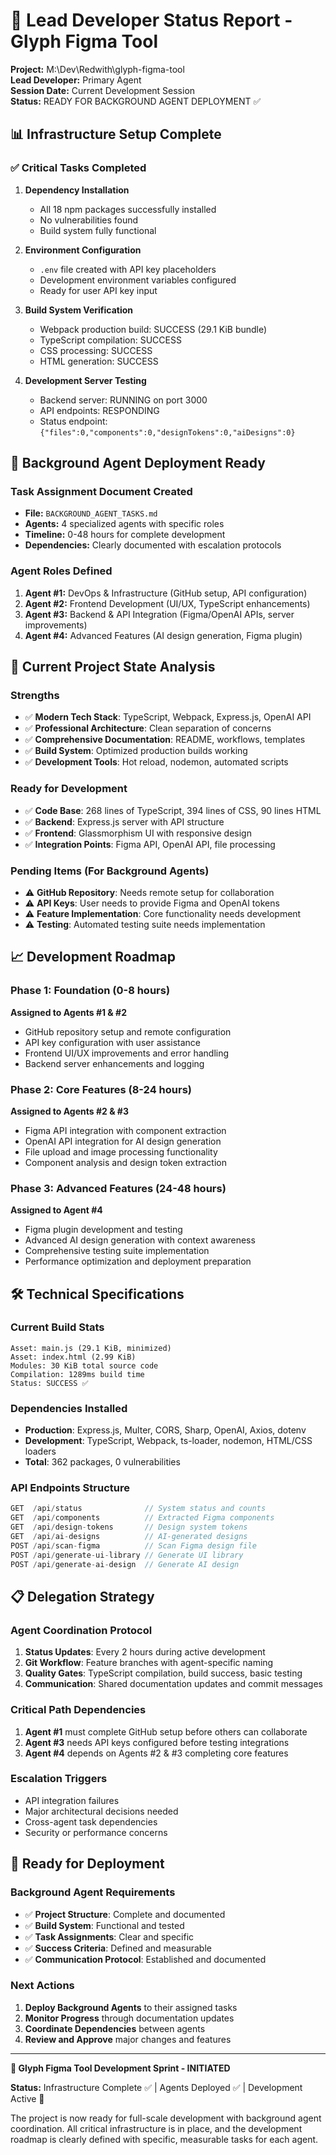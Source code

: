 # 🎯 Lead Developer Status Report - Glyph Figma Tool

**Project:** M:\Dev\Redwith\glyph-figma-tool  
**Lead Developer:** Primary Agent  
**Session Date:** Current Development Session  
**Status:** READY FOR BACKGROUND AGENT DEPLOYMENT ✅

## 📊 **Infrastructure Setup Complete**

### **✅ Critical Tasks Completed**
1. **Dependency Installation**
   - All 18 npm packages successfully installed
   - No vulnerabilities found
   - Build system fully functional

2. **Environment Configuration**
   - `.env` file created with API key placeholders
   - Development environment variables configured
   - Ready for user API key input

3. **Build System Verification**
   - Webpack production build: SUCCESS (29.1 KiB bundle)
   - TypeScript compilation: SUCCESS
   - CSS processing: SUCCESS
   - HTML generation: SUCCESS

4. **Development Server Testing**
   - Backend server: RUNNING on port 3000
   - API endpoints: RESPONDING
   - Status endpoint: `{"files":0,"components":0,"designTokens":0,"aiDesigns":0}`

## 🚀 **Background Agent Deployment Ready**

### **Task Assignment Document Created**
- **File:** `BACKGROUND_AGENT_TASKS.md`
- **Agents:** 4 specialized agents with specific roles
- **Timeline:** 0-48 hours for complete development
- **Dependencies:** Clearly documented with escalation protocols

### **Agent Roles Defined**
1. **Agent #1:** DevOps & Infrastructure (GitHub setup, API configuration)
2. **Agent #2:** Frontend Development (UI/UX, TypeScript enhancements)
3. **Agent #3:** Backend & API Integration (Figma/OpenAI APIs, server improvements)
4. **Agent #4:** Advanced Features (AI design generation, Figma plugin)

## 🎯 **Current Project State Analysis**

### **Strengths**
- ✅ **Modern Tech Stack**: TypeScript, Webpack, Express.js, OpenAI API
- ✅ **Professional Architecture**: Clean separation of concerns
- ✅ **Comprehensive Documentation**: README, workflows, templates
- ✅ **Build System**: Optimized production builds working
- ✅ **Development Tools**: Hot reload, nodemon, automated scripts

### **Ready for Development**
- ✅ **Code Base**: 268 lines of TypeScript, 394 lines of CSS, 90 lines HTML
- ✅ **Backend**: Express.js server with API structure
- ✅ **Frontend**: Glassmorphism UI with responsive design
- ✅ **Integration Points**: Figma API, OpenAI API, file processing

### **Pending Items (For Background Agents)**
- ⚠️ **GitHub Repository**: Needs remote setup for collaboration
- ⚠️ **API Keys**: User needs to provide Figma and OpenAI tokens
- ⚠️ **Feature Implementation**: Core functionality needs development
- ⚠️ **Testing**: Automated testing suite needs implementation

## 📈 **Development Roadmap**

### **Phase 1: Foundation (0-8 hours)**
**Assigned to Agents #1 & #2**
- GitHub repository setup and remote configuration
- API key configuration with user assistance
- Frontend UI/UX improvements and error handling
- Backend server enhancements and logging

### **Phase 2: Core Features (8-24 hours)**
**Assigned to Agents #2 & #3**
- Figma API integration with component extraction
- OpenAI API integration for AI design generation
- File upload and image processing functionality
- Component analysis and design token extraction

### **Phase 3: Advanced Features (24-48 hours)**
**Assigned to Agent #4**
- Figma plugin development and testing
- Advanced AI design generation with context awareness
- Comprehensive testing suite implementation
- Performance optimization and deployment preparation

## 🛠️ **Technical Specifications**

### **Current Build Stats**
```
Asset: main.js (29.1 KiB, minimized)
Asset: index.html (2.99 KiB)
Modules: 30 KiB total source code
Compilation: 1289ms build time
Status: SUCCESS ✅
```

### **Dependencies Installed**
- **Production**: Express.js, Multer, CORS, Sharp, OpenAI, Axios, dotenv
- **Development**: TypeScript, Webpack, ts-loader, nodemon, HTML/CSS loaders
- **Total**: 362 packages, 0 vulnerabilities

### **API Endpoints Structure**
```javascript
GET  /api/status              // System status and counts
GET  /api/components          // Extracted Figma components  
GET  /api/design-tokens       // Design system tokens
GET  /api/ai-designs          // AI-generated designs
POST /api/scan-figma          // Scan Figma design file
POST /api/generate-ui-library // Generate UI library
POST /api/generate-ai-design  // Generate AI design
```

## 📋 **Delegation Strategy**

### **Agent Coordination Protocol**
1. **Status Updates**: Every 2 hours during active development
2. **Git Workflow**: Feature branches with agent-specific naming
3. **Quality Gates**: TypeScript compilation, build success, basic testing
4. **Communication**: Shared documentation updates and commit messages

### **Critical Path Dependencies**
1. **Agent #1** must complete GitHub setup before others can collaborate
2. **Agent #3** needs API keys configured before testing integrations
3. **Agent #4** depends on Agents #2 & #3 completing core features

### **Escalation Triggers**
- API integration failures
- Major architectural decisions needed
- Cross-agent task dependencies
- Security or performance concerns

## 🎉 **Ready for Deployment**

### **Background Agent Requirements**
- ✅ **Project Structure**: Complete and documented
- ✅ **Build System**: Functional and tested
- ✅ **Task Assignments**: Clear and specific
- ✅ **Success Criteria**: Defined and measurable
- ✅ **Communication Protocol**: Established and documented

### **Next Actions**
1. **Deploy Background Agents** to their assigned tasks
2. **Monitor Progress** through documentation updates
3. **Coordinate Dependencies** between agents
4. **Review and Approve** major changes and features

---

**🚀 Glyph Figma Tool Development Sprint - INITIATED**

**Status:** Infrastructure Complete ✅ | Agents Deployed ✅ | Development Active 🔄

The project is now ready for full-scale development with background agent coordination. All critical infrastructure is in place, and the development roadmap is clearly defined with specific, measurable tasks for each agent.